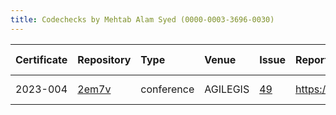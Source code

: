 ```yaml
---
title: Codechecks by Mehtab Alam Syed (0000-0003-3696-0030)
---
```



|Certificate |Repository |Type       |Venue    |Issue |Report                                |Check date |
|:-------|:--------------------------------|:------------------|:------------------|:---|:--------------------------|:----------|
|2023-004    |[2em7v](https://osf.io/2em7v)|conference |AGILEGIS |[49](https://github.com/codecheckers/register/issues/49)|https://doi.org/10.17605/osf.io/2em7v |2023-06-13 |
